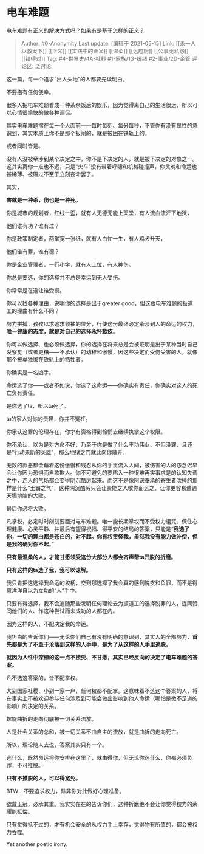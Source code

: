 # 电车难题
[电车难题有正义的解决方式吗？如果有是基于怎样的正义？](https://www.zhihu.com/question/26719055/answer/1446409453)

> Author: #0-Anonymity
> Last update: [编辑于 2021-05-15]
> Link: [[杀一人以救天下]] [[正义]] [[实践中的正义]] [[温柔]] [[远庖厨]] [[公事无私怨]] [[错得对]]
> Tag: #4-世界史/4A-社科 #1-家族/1G-统绪 #2-事业/2D-企管
> 评论区:
> 泛讨论:

这一篇，每一个追求“出人头地”的人都要先读明白。

不要抱有任何侥幸。

很多人把电车难题看成一种茶余饭后的娱乐，因为觉得离自己的生活很远，所以可以心情很愉快的做各种调侃。

其实电车难题摆在每一个人面前——每时每刻、每分每秒，不管你有没有显性的意识到，其实本质上你不是那个扳闸的，就是被困在铁轨上的。

或者同时皆是。

没有人没被牵涉到某个决定之中，你不是下决定的人，就是被下决定的对象之一。这其实离你一点也不远，只是“火车”没有带着呼啸和机械碰撞声，你灵魂和命运也甚稀薄、被碾过不至于立刻丧命罢了。

其实，

**害就是一种杀，伤也是一种死。**

你是城市的规划者，红线一歪，就有人无德无能上天堂，有人流血流汗下地狱，

他们谁有功？谁有过？

你是政策制定者，两掌宽一张纸，就有人白忙一生，有人鸡犬升天，

他们谁有罪，谁有德？

你是企业管理者，一行小字，就有人上位，有人神伤。

你总是要选，你的选择并不总是幸运到无人受伤。

你常常是在选让谁受损。

你可以找各种理由，说明你的选择是出于greater good，但这跟电车难题的扳道工的理由有什么不同？

努力拼搏，孜孜以求追求领袖的位分，行使这份最终必定牵涉到人的命运的权力，**唯一健康的态度，就是对自己的选择永怀歉疚**。

你可以做选择、也必须做选择，你的选择在将来总是会被证明是出于某种当时自己没察觉（或者更糟——不承认）的幼稚和傲慢，因这些决定而受伤受害的人，就像那个被单独绑在铁轨上的牺牲者。

你确实是一名凶手。

命运选了你——或者不如说，你选了这命运——你确实有责任，你确实对这人的死亡负有责任。

是你选了ta，所以ta死了。

ta的家人对你的责怪，你并不冤枉。

你承认这罪的伦理存在，你才有资格得到怜悯去继续执掌这个权限。

你不承认、以为是对方命不好，乃至于你是做了什么丰功伟业、不但没罪，且还是“行动果断的英雄”，那么地狱之门就此向你敞开。

无数的罪恶都会藉着这份傲慢和残忍从你的手里流入人间，被伤害的人的怨念迟早会让你因为恐惧而自欺欺人。你不可避免的要陷入一种很难再实事求是的认知失调之中，连人的气场都会变得阴沉酷厉起来。而这不是像阿谀奉承的寄生者吹捧的那样是什么“王霸之气”，这种阴沉酷厉只会让贤能之人敬你而远之、让你更容易遭遇天塌地陷的大败。

最后你必将大败。

凡掌权，必定时时刻刻要面对电车难题。唯一能长期掌权而不受权力诅咒、保住心理健康、心灵平静、并最后有望得祝福、得平安的结局的答案，只能是“**我选了你，一切的理由都是苍白的，对不起。你有权责怪我，虽然我没有能力做补偿，但是我的确对你不起**。”

**只有最温柔的人，才能甘愿领受这份大部分人都会齐声帮ta开脱的折磨。**

**只有这样的ta选了我，我可以谅解。**

我只肯把这选择我命运的权柄，交到那选择了我会真的感到愧疚和负罪，而不是得意洋洋自以为立功的“人”手中。

只要有得选择，我不会追随那些发明任何理论去为扳道工的选择脱罪的人，连同赞同他们的人、作这种尝试而未成功的人都在内。

因为这样的人，不配决定我的命运。

我坦白的告诉你们——无论你们自己有没有明确的意识到，其实人的全部努力，**首先都是为了不至于沦落到这样的人手中，是为了从这样的人手里逃脱。**

**就因为人性中深植的这一点不接受、不甘愿，其实已经反向的决定了电车难题的答案。**

凡不选这答案的，皆不配掌权。

大到国家社稷、小到一家一户，任何权都不配掌。这意味着不选这个答案的人，将在事实上不被欢迎参与任何涉及到可能会做出影响到他人命运（哪怕是微不足道的影响）的决定的关系。

螺旋曲折的走向彻底被一切关系流放。

人是社会关系的总和，被一切关系不由自主的流放，就是曲折的走向死亡。

所以，理论随人去说，答案其实只有一个。

选什么，既然命运将你安排在这里了，就由得你，但无论你选什么，你都必须负罪，不可推脱。

**只有不推脱的人，可以得宽免。**

BTW：不要追求权力，除非你对此做好心理准备。

欲戴王冠，必承其重。我实实在在的告诉你们，这种折磨绝不会让你觉得权力的荣耀能抵偿。

只有觉得抵不过的，才有机会安全的从权力手上幸存，觉得物有所值的，都会被权力吞噬。

Yet another poetic irony.
